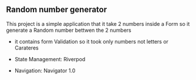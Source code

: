 

## Random number generator

This project is a simple application that it take 2 numbers inside a Form so it generate a Random number bettwen the 2 numbers
- it contains form Validation so it took only numbers not letters or Carateres

- State Management: Riverpod
- Navigation: Navigator 1.0

